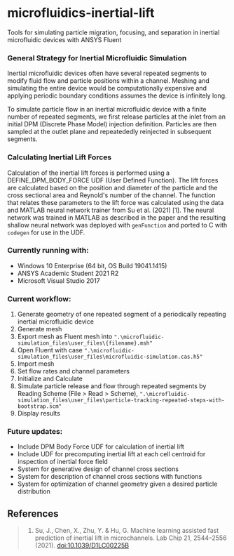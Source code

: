 # microfluidics-inertial-lift
 Tools for simulating particle migration, focusing, and separation in inertial microfluidic devices with ANSYS Fluent

### General Strategy for Inertial Microfluidic Simulation
Inertial microfluidic devices often have several repeated segments to modify fluid flow and particle positions within a channel. Meshing and simulating the entire device would be computationally expensive and applying periodic boundary conditions assumes the device is infinitely long.

To simulate particle flow in an inertial microfluidic device with a finite number of repeated segments, we first release particles at the inlet from an initial DPM (Discrete Phase Model) injection definition. Particles are then sampled at the outlet plane and repeatededly reinjected in subsequent segments.

### Calculating Inertial Lift Forces
Calculation of the inertial lift forces is performed using a DEFINE_DPM_BODY_FORCE UDF (User Defined Function). The lift forces are calculated based on the position and diameter of the particle and the cross sectional area and Reynold's number of the channel. The function that relates these parameters to the lift force was calculated using the data and MATLAB neural network trainer from Su et al. (2021) [1]. The neural network was trained in MATLAB as described in the paper and the resulting shallow neural network was deployed with `genFunction` and ported to C with `codegen` for use in the UDF.

### Currently running with:
- Windows 10 Enterprise (64 bit, OS Build 19041.1415)
- ANSYS Academic Student 2021 R2
- Microsoft Visual Studio 2017

### Current workflow:
1. Generate geometry of one repeated segment of a periodically repeating inertial microfluidic device
2. Generate mesh
3. Export mesh as Fluent mesh into `".\microfluidic-simulation_files\user_files\{filename}.msh"`
4. Open Fluent with case `".\microfluidic-simulation_files\user_files\microfluidic-simulation.cas.h5"`
5. Import mesh
6. Set flow rates and channel parameters
7. Initialize and Calculate
8. Simulate particle release and flow through repeated segments by Reading Scheme (File > Read > Scheme), `".\microfluidic-simulation_files\user_files\particle-tracking-repeated-steps-with-bootstrap.scm"`
9. Display results

### Future updates:
- Include DPM Body Force UDF for calculation of inertial lift
- Include UDF for precomputing inertial lift at each cell centroid for inspection of inertial force field
- System for generative design of channel cross sections
- System for description of channel cross sections with functions
- System for optimization of channel geometry given a desired particle distribution


## References
> 1. Su, J., Chen, X., Zhu, Y. & Hu, G. Machine learning assisted fast prediction of inertial lift in microchannels. Lab Chip 21, 2544–2556 (2021). [doi:10.1039/D1LC00225B](https://doi.org/10.1039/D1LC00225B)
